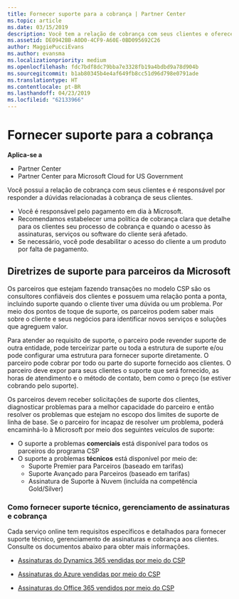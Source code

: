 ```yaml
---
title: Fornecer suporte para a cobrança | Partner Center
ms.topic: article
ms.date: 03/15/2019
description: Você tem a relação de cobrança com seus clientes e oferece suporte completo a qualquer pergunta relacionada à cobrança de seus clientes.
ms.assetid: DE0942BB-A0D0-4CF9-A60E-0BD095692C26
author: MaggiePucciEvans
ms.author: evansma
ms.localizationpriority: medium
ms.openlocfilehash: fdc7bdf8dc79bba7e3328fb19a4bdbd9a78d904b
ms.sourcegitcommit: b1ab80345b4e4af649fb8cc51d96d798e0791ade
ms.translationtype: HT
ms.contentlocale: pt-BR
ms.lasthandoff: 04/23/2019
ms.locfileid: "62133966"
---
```

# <a name="provide-billing-support"></a>Fornecer suporte para a cobrança

**Aplica-se a**

-  Partner Center
-  Partner Center para Microsoft Cloud for US Government


Você possui a relação de cobrança com seus clientes e é responsável por responder a dúvidas relacionadas à cobrança de seus clientes.

-   Você é responsável pelo pagamento em dia à Microsoft.
-   Recomendamos estabelecer uma política de cobrança clara que detalhe para os clientes seu processo de cobrança e quando o acesso às assinaturas, serviços ou software do cliente será afetado.
-   Se necessário, você pode desabilitar o acesso do cliente a um produto por falta de pagamento.

## <a name="microsoft-partner-support-guidance"></a>Diretrizes de suporte para parceiros da Microsoft

Os parceiros que estejam fazendo transações no modelo CSP são os consultores confiáveis dos clientes e possuem uma relação ponta a ponta, incluindo suporte quando o cliente tiver uma dúvida ou um problema. Por meio dos pontos de toque de suporte, os parceiros podem saber mais sobre o cliente e seus negócios para identificar novos serviços e soluções que agreguem valor.

Para atender ao requisito de suporte, o parceiro pode revender suporte de outra entidade, pode terceirizar parte ou toda a estrutura de suporte e/ou pode configurar uma estrutura para fornecer suporte diretamente.  O parceiro pode cobrar por todo ou parte do suporte fornecido aos clientes. O parceiro deve expor para seus clientes o suporte que será fornecido, as horas de atendimento e o método de contato, bem como o preço (se estiver cobrando pelo suporte). 

Os parceiros devem receber solicitações de suporte dos clientes, diagnosticar problemas para a melhor capacidade do parceiro e então resolver os problemas que estejam no escopo dos limites de suporte de linha de base. Se o parceiro for incapaz de resolver um problema, poderá encaminhá-lo à Microsoft por meio dos seguintes veículos de suporte:

- O suporte a problemas **comerciais** está disponível para todos os parceiros do programa CSP
-   O suporte a problemas **técnicos** está disponível por meio de:
    -   Suporte Premier para Parceiros (baseado em tarifas)
    -   Suporte Avançado para Parceiros (baseado em tarifas)
    -   Assinatura de Suporte à Nuvem (incluída na competência Gold/Silver)

### <a name="providing-billing-subscription-management-and-technical-support"></a>Como fornecer suporte técnico, gerenciamento de assinaturas e cobrança 

Cada serviço online tem requisitos específicos e detalhados para fornecer suporte técnico, gerenciamento de assinaturas e cobrança aos clientes. Consulte os documentos abaixo para obter mais informações.

-   [Assinaturas do Dynamics 365 vendidas por meio do CSP](https://www.microsoftpartnercommunity.com/t5/CSP/Microsoft-Partner-Support-Guidance/m-p/5262#M30)

-   [Assinaturas do Azure vendidas por meio do CSP](https://www.microsoftpartnercommunity.com/t5/CSP/Microsoft-Partner-Support-Guidance/m-p/5263#M31)

-   [Assinaturas do Office 365 vendidos por meio do CSP](https://www.microsoftpartnercommunity.com/t5/CSP/Microsoft-Partner-Support-Guidance/m-p/5264#M32)
 


